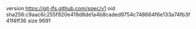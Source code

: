 version https://git-lfs.github.com/spec/v1
oid sha256:c9aac6c255f920e419d8de1a4b8caded9754c748664f6e133a74fb3f41f4ff36
size 9691
